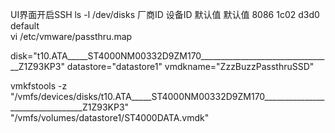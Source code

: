 UI界面开启SSH
ls -l /dev/disks
厂商ID 设备ID 默认值 默认值
8086  1c02  d3d0     default    
vi /etc/vmware/passthru.map 

disk="t10.ATA_____ST4000NM00332D9ZM170_________________________________Z1Z93KP3"
datastore="datastore1"
vmdkname="ZzzBuzzPassthruSSD"

vmkfstools -z "/vmfs/devices/disks/t10.ATA_____ST4000NM00332D9ZM170_________________________________Z1Z93KP3" "/vmfs/volumes/datastore1/ST4000DATA.vmdk"